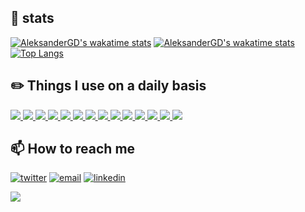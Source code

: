 ## 🧐 stats
[![AleksanderGD's wakatime stats](https://github-readme-stats.vercel.app/api/wakatime?username=AleksanderGD)](https://github.com/anuraghazra/github-readme-stats)
[![AleksanderGD's wakatime stats](https://github-readme-stats.vercel.app/api/wakatime?username=AleksanderGD&layout=compact)](https://github.com/anuraghazra/github-readme-stats)
[![Top Langs](https://github-readme-stats.vercel.app/api/top-langs/?username=AleksanderGD&layout=compact&include_all_commits=true&count_private=true)](https://github.com/anuraghazra/github-readme-stats)

## ✏️ Things I use on a daily basis

<p align="left">
<a href="https://github.com/aleksander-GD">
<img  src="https://readme-components.vercel.app/api?component=logo&fill=black&logo=laravel&svgfill=cd6799">
</a>
<a href="https://github.com/aleksander-GD">
<img  src="https://readme-components.vercel.app/api?component=logo&fill=black&logo=laravel%20nova&svgfill=cd6799">
</a>
<a href="https://github.com/aleksander-GD">
<img  src="https://readme-components.vercel.app/api?component=logo&fill=black&logo=jira&svgfill=cd6799">
</a>
 <a href="https://github.com/aleksander-GD">
<img  src="https://readme-components.vercel.app/api?component=logo&fill=black&logo=docker&svgfill=cd6799">
</a>
<a href="https://github.com/aleksander-GD">
<img  src="https://readme-components.vercel.app/api?component=logo&fill=black&logo=linux&svgfill=cd6799">
</a>
<a href="https://github.com/aleksander-GD">
<img  src="https://readme-components.vercel.app/api?component=logo&fill=black&logo=mySQL&svgfill=cd6799">
</a>
<a href="https://github.com/aleksander-GD">
<img  src="https://readme-components.vercel.app/api?component=logo&fill=black&logo=php&svgfill=df5c43">  
</a>
<a href="https://github.com/aleksander-GD">
<img  src="https://readme-components.vercel.app/api?component=logo&fill=black&logo=react&animation=spin&svgfill=15d8fe">  
</a>
<a href="https://github.com/aleksander-GD">
<img  src="https://readme-components.vercel.app/api?component=logo&fill=black&logo=typescript&svgfill=2d79c7">
</a>
  <a href="https://github.com/aleksander-GD">
<img  src="https://readme-components.vercel.app/api?component=logo&fill=black&logo=webpack&svgfill=8ed5fa">
</a>
 <a href="https://github.com/aleksander-GD">
 <img  src="https://readme-components.vercel.app/api?component=logo&fill=black&logo=node.js&svgfill=659b60">
</a>
<a href="https://github.com/aleksander-GD">
<img  src="https://readme-components.vercel.app/api?component=logo&fill=black&logo=javascript&svgfill=f6df1c">
</a>
<a href="https://github.com/aleksander-GD">
<img  src="https://readme-components.vercel.app/api?component=logo&fill=black&logo=CSS3&svgfill=028dd1">
</a>
<a href="https://github.com/aleksander-GD">
<img  src="https://readme-components.vercel.app/api?component=logo&fill=black&logo=github">
</a>
</p>

## 📫 How to reach me

<p align="left">
<a href="https://twitter.com/AleksanderGD"><img src="https://img.icons8.com/color/96/000000/twitter-squared.png" alt="twitter"/></a>
<a href="mailto:agdbusiness@hotmail.com"><img src="https://img.icons8.com/color/96/000000/hotmail.png" alt="email"/></a>
<a href="https://www.linkedin.com/in/aleksandergd"><img src="https://img.icons8.com/color/96/000000/linkedin.png" alt="linkedin"/></a>
</p>

![](https://visitor-badge.glitch.me/badge?page_id=aleksander-GD.aleksander-GD)
<!---
aleksander-GD/aleksander-GD is a ✨ special ✨ repository because its `README.md` (this file) appears on your GitHub profile.
You can click the Preview link to take a look at your changes.
[![AleksanderGD's github stats](https://github-readme-stats.vercel.app/api?username=AleksanderGD&count_private=true&include_all_commits=true)](https://github.com/anuraghazra/github-readme-stats)
[![Top Langs](https://github-readme-stats.vercel.app/api/top-langs/?username=AleksanderGD&layout=compact&count_private=true&include_all_commits=true)](https://github.com/anuraghazra/github-readme-stats)
[![Top Langs](https://github-readme-stats.vercel.app/api/top-langs/?username=AleksanderGD&layout=compact&include_all_commits=true)](https://github.com/anuraghazra/github-readme-stats)
- 🔭 I’m currently working on ...
- 🌱 I’m currently learning ...
- 👯 I’m looking to collaborate on ...
- 🤔 I’m looking for help with ...
- 💬 Ask me about ...
- 📫 How to reach me: ...
- 😄 Pronouns: ...
- ⚡ Fun fact: ...
- 👋 Hi, I’m @aleksander-GD
- 👀 I’m interested in ...
- 🌱 I’m currently learning ...
- 💞️ I’m looking to collaborate on ...
- 📫 How to reach me ...
-->

